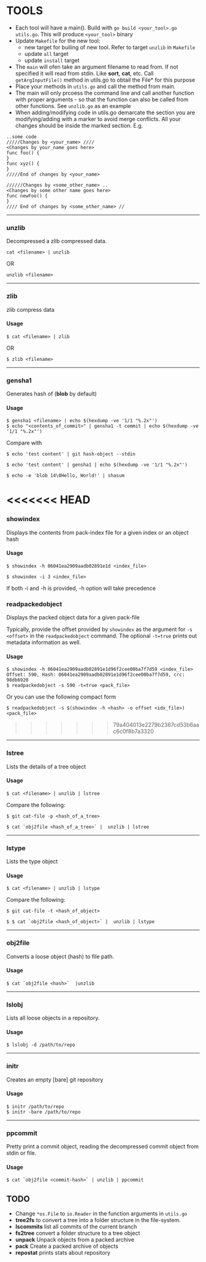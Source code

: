 # TOOLS
- Each tool will have a main(). Build with ```go build <your_tool>.go utils.go```. This will produce ```<your_tool>``` binary
- Update ```Makefile``` for the new tool:
  - new target for builing of new tool. Refer to target ```unzlib``` in ```Makefile```
  - update ```all``` target
  - update ```install``` target
- The ```main``` will ofen take an argument filename to read from. If not specified it will read from stdin. Like **sort**, **cat**, etc. Call ```getArgInputFile()``` method in utils.go to obtail the File* for this purpose
- Place your methods in ```utils.go``` and call the method from main.
- The main will only prcoess the command line and call another function with proper arguments - so that the function
can also be called from other functions. See ```unzlib.go``` as an example
- When adding/modifying code in utils.go demarcate the section you are modifying/adding with a marker to avoid merge conflicts. All your changes should be inside the marked section. E.g.

```
..some code
/////Changes by <your_name> ////
<Changes by your_name goes here>
func foo() {
}
func xyz() {
}
/////End of changes by <your_name>

//////Changes by <some_other_name> ..
<Changes by some other name goes here>
func newFoo() {
}
//// End of changes by <some_other_name> //
```
---

### unzlib
Decompressed a zlib compressed data.
```
cat <filename> | unzlib
```
OR
```
unzlib <filename>
```
---
### zlib
zlib compress data

#### Usage

```
$ cat <filename> | zlib
```
OR
```
$ zlib <filename>
```
---
### gensha1
Generates hash of (**blob** by default)

#### Usage

```
$ gensha1 <filename> | echo $(hexdump -ve '1/1 "%.2x"')
$ echo "<contents_of_commit>" | gensha1 -t commit | echo $(hexdump -ve '1/1 "%.2x"')
```

Compare with
```
$ echo 'test content' | git hash-object --stdin

$ echo 'test content' | gensha1 | echo $(hexdump -ve '1/1 "%.2x"')

$ echo -e 'blob 14\0Hello, World!' | shasum

```
<<<<<<< HEAD
=======

### showindex
Displays the contents from pack-index file for a given index or an object hash

#### Usage
```
$ showindex -h 06041ea2909aadb02891e1d <index_file>

$ showindex -i 3 <index_file>
```
If both -i and -h is provided, -h option will take precedence

### readpackedobject
Displays the packed object data for a given pack-file

Typically, provide the offset provided by ```showindex``` as the argument for ```-s <offset>``` in the 
```readpackedobject``` command. The optional ```-t=true``` prints out metadata information
as well.

#### Usage
```
$ showindex -h 06041ea2909aadb02891e1d96f2cee00ba7f7d59 <index_file>
Offset: 590, Hash: 06041ea2909aadb02891e1d96f2cee00ba7f7d59, crc: 98db6920
$ readpackedobject -s 590 -t=true <pack_file>
```
Or you can use the following compact form
```
$ readpackedobject -s $(showindex -h <hash> -o offset <idx_file>) <pack_file>
```

>>>>>>> 79a404013e2279b2367cd53b6aac6c0f8b7a3320
---

### lstree
Lists the details of a tree object

#### Usage
```
$ cat <filename> | unzlib | lstree
```
Compare the following:
```
$ git cat-file -p <hash_of_a_tree>

$ cat `obj2file <hash_of_a_tree>` |  unzlib | lstree
```
---
### lstype
Lists the type object

#### Usage
```
$ cat <filename> | unzlib | lstype
```
Compare the following:
```
$ git cat-file -t <hash_of_object>

$ $ cat `obj2file <hash_of_object>` |  unzlib | lstype
```

---
### obj2file
Converts a loose object (hash) to file path.

#### Usage
```
$ cat `obj2file <hash>`  |unzlib
```
---
### lslobj
Lists all loose objects in a repository.

#### Usage

```
$ lslobj -d /path/to/repo
```
---


### initr
Creates an empty [bare] git repository

#### Usage

```
$ initr /path/to/repo
$ initr -bare /path/to/repo
```
---


### ppcommit
Pretty print a commit object, reading the decompressed commit object from stdin or file.

#### Usage

```
$ cat `obj2file <commit-hash>` | unzlib | ppcommit
```


## TODO
- Change ```*os.File``` to ```io.Reader``` in the function arguments in ```utils.go```
- **tree2fs** to convert a tree into a folder structure in the file-system.
- **lscommits** list all commits of the current branch
- **fs2tree** convert a folder structure to a tree object
- **unpack** Unpack objects from a packed archive
- **pack** Create a packed archive of objects
- **repostat** prints stats about repository

